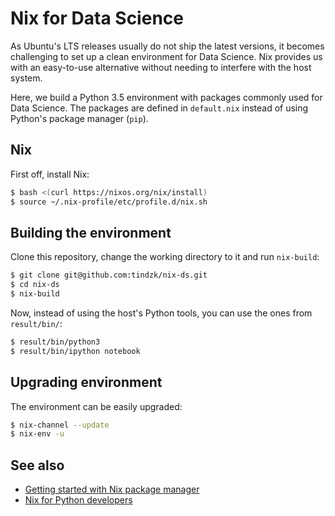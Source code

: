 # Nix for Data Science
As Ubuntu's LTS releases usually do not ship the latest versions, it becomes challenging to set up a clean environment for Data Science. Nix provides us with an easy-to-use alternative without needing to interfere with the host system.

Here, we build a Python 3.5 environment with packages commonly used for Data Science. The packages are defined in `default.nix` instead of using Python's package manager (`pip`).

## Nix
First off, install Nix:

```bash
$ bash <(curl https://nixos.org/nix/install)
$ source ~/.nix-profile/etc/profile.d/nix.sh
```

## Building the environment
Clone this repository, change the working directory to it and run `nix-build`:

```bash
$ git clone git@github.com:tindzk/nix-ds.git
$ cd nix-ds
$ nix-build
```

Now, instead of using the host's Python tools, you can use the ones from `result/bin/`:

```bash
$ result/bin/python3
$ result/bin/ipython notebook
```

## Upgrading environment
The environment can be easily upgraded:

```bash
$ nix-channel --update
$ nix-env -u
```

## See also
* [Getting started with Nix package manager](https://www.domenkozar.com/2014/01/02/getting-started-with-nix-package-manager/)
* [Nix for Python developers](http://datakurre.pandala.org/2015/10/nix-for-python-developers.html)
